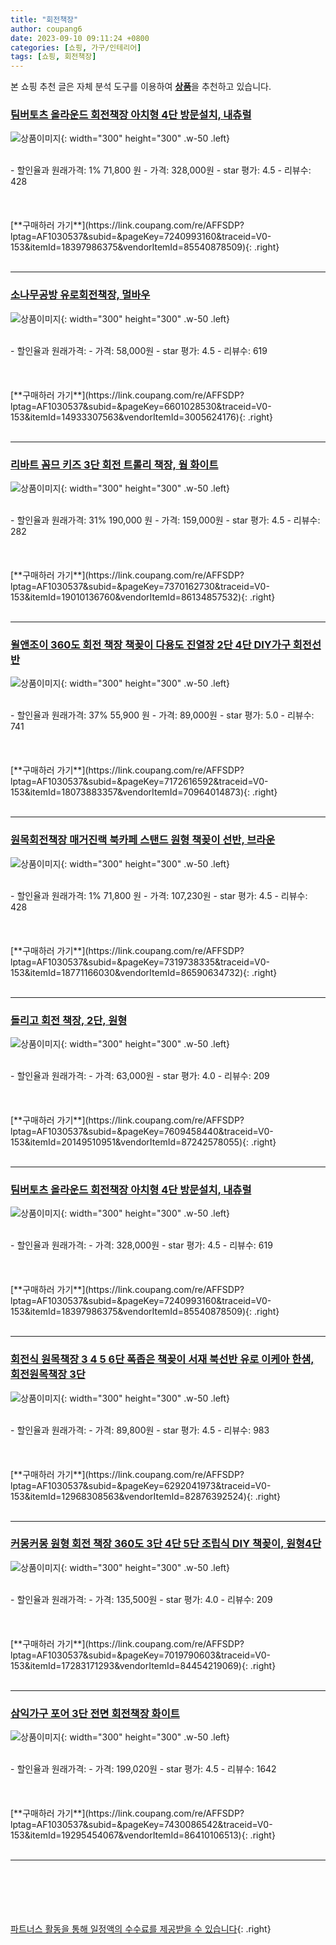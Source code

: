 ```yaml
---
title: "회전책장"
author: coupang6
date: 2023-09-10 09:11:24 +0800
categories: [쇼핑, 가구/인테리어]
tags: [쇼핑, 회전책장]
---
```


본 쇼핑 추천 글은 자체 분석 도구를 이용하여 [**상품**](https://link.coupang.com/a/bao1ui)을 추천하고 있습니다.

### [팀버토츠 올라운드 회전책장 아치형 4단 방문설치, 내츄럴](https://link.coupang.com/re/AFFSDP?lptag=AF1030537&subid=&pageKey=7240993160&traceid=V0-153&itemId=18397986375&vendorItemId=85540878509)

![상품이미지](https://thumbnail8.coupangcdn.com/thumbnails/remote/230x230ex/image/retail/images/2023/04/03/17/2/f1a877fe-975f-4a21-adee-a1bd96794466.jpg){: width="300" height="300" .w-50 .left}


<br>
- 할인율과 원래가격: 1%  71,800   원
- 가격: 328,000원
- star 평가: 4.5
- 리뷰수: 428
<br>
<br>
<br>
<br>
[**구매하러 가기**](https://link.coupang.com/re/AFFSDP?lptag=AF1030537&subid=&pageKey=7240993160&traceid=V0-153&itemId=18397986375&vendorItemId=85540878509){: .right}
<br>
<br>

---

### [소나무공방 유로회전책장, 멀바우](https://link.coupang.com/re/AFFSDP?lptag=AF1030537&subid=&pageKey=6601028530&traceid=V0-153&itemId=14933307563&vendorItemId=3005624176)

![상품이미지](https://thumbnail9.coupangcdn.com/thumbnails/remote/230x230ex/image/vendor_inventory/beac/33999723718d09f1eea6276f1ddde0b068fd8c1aa040672160cfdc4c3552.jpg){: width="300" height="300" .w-50 .left}


<br>
- 할인율과 원래가격: 
- 가격: 58,000원
- star 평가: 4.5
- 리뷰수: 619
<br>
<br>
<br>
<br>
[**구매하러 가기**](https://link.coupang.com/re/AFFSDP?lptag=AF1030537&subid=&pageKey=6601028530&traceid=V0-153&itemId=14933307563&vendorItemId=3005624176){: .right}
<br>
<br>

---

### [리바트 꼼므 키즈 3단 회전 트롤리 책장, 웜 화이트](https://link.coupang.com/re/AFFSDP?lptag=AF1030537&subid=&pageKey=7370162730&traceid=V0-153&itemId=19010136760&vendorItemId=86134857532)

![상품이미지](https://thumbnail9.coupangcdn.com/thumbnails/remote/230x230ex/image/vendor_inventory/3e2a/c40d70ee69ada53aa718fa00b0170e187d9f891c9d1cbea9bee8a432cba8.jpg){: width="300" height="300" .w-50 .left}


<br>
- 할인율과 원래가격: 31%  190,000   원
- 가격: 159,000원
- star 평가: 4.5
- 리뷰수: 282
<br>
<br>
<br>
<br>
[**구매하러 가기**](https://link.coupang.com/re/AFFSDP?lptag=AF1030537&subid=&pageKey=7370162730&traceid=V0-153&itemId=19010136760&vendorItemId=86134857532){: .right}
<br>
<br>

---

### [윌앤조이 360도 회전 책장 책꽂이 다용도 진열장 2단 4단 DIY가구 회전선반](https://link.coupang.com/re/AFFSDP?lptag=AF1030537&subid=&pageKey=7172616592&traceid=V0-153&itemId=18073883357&vendorItemId=70964014873)

![상품이미지](https://thumbnail8.coupangcdn.com/thumbnails/remote/230x230ex/image/vendor_inventory/9376/c11959d0bbf9cc82abbd356ecc14ab64b84e0bfe56f76597cf1530020d18.jpg){: width="300" height="300" .w-50 .left}


<br>
- 할인율과 원래가격: 37%  55,900   원
- 가격: 89,000원
- star 평가: 5.0
- 리뷰수: 741
<br>
<br>
<br>
<br>
[**구매하러 가기**](https://link.coupang.com/re/AFFSDP?lptag=AF1030537&subid=&pageKey=7172616592&traceid=V0-153&itemId=18073883357&vendorItemId=70964014873){: .right}
<br>
<br>

---

### [원목회전책장 매거진랙 북카페 스탠드 원형 책꽂이 선반, 브라운](https://link.coupang.com/re/AFFSDP?lptag=AF1030537&subid=&pageKey=7319738335&traceid=V0-153&itemId=18771166030&vendorItemId=86590634732)

![상품이미지](https://thumbnail6.coupangcdn.com/thumbnails/remote/230x230ex/image/vendor_inventory/51d4/8808ca5938cee9042e98bc4ae3ed484f6d3d136971f30232d2e491db53c3.jpg){: width="300" height="300" .w-50 .left}


<br>
- 할인율과 원래가격: 1%  71,800   원
- 가격: 107,230원
- star 평가: 4.5
- 리뷰수: 428
<br>
<br>
<br>
<br>
[**구매하러 가기**](https://link.coupang.com/re/AFFSDP?lptag=AF1030537&subid=&pageKey=7319738335&traceid=V0-153&itemId=18771166030&vendorItemId=86590634732){: .right}
<br>
<br>

---

### [돌리고 회전 책장, 2단, 원형](https://link.coupang.com/re/AFFSDP?lptag=AF1030537&subid=&pageKey=7609458440&traceid=V0-153&itemId=20149510951&vendorItemId=87242578055)

![상품이미지](https://thumbnail7.coupangcdn.com/thumbnails/remote/230x230ex/image/vendor_inventory/2a3f/d368eec22d6bed1e82585f3a9ded1103ea7a671d8c438bd76088674be7ba.jpg){: width="300" height="300" .w-50 .left}


<br>
- 할인율과 원래가격: 
- 가격: 63,000원
- star 평가: 4.0
- 리뷰수: 209
<br>
<br>
<br>
<br>
[**구매하러 가기**](https://link.coupang.com/re/AFFSDP?lptag=AF1030537&subid=&pageKey=7609458440&traceid=V0-153&itemId=20149510951&vendorItemId=87242578055){: .right}
<br>
<br>

---

### [팀버토츠 올라운드 회전책장 아치형 4단 방문설치, 내츄럴](https://link.coupang.com/re/AFFSDP?lptag=AF1030537&subid=&pageKey=7240993160&traceid=V0-153&itemId=18397986375&vendorItemId=85540878509)

![상품이미지](https://thumbnail8.coupangcdn.com/thumbnails/remote/230x230ex/image/retail/images/2023/04/03/17/2/f1a877fe-975f-4a21-adee-a1bd96794466.jpg){: width="300" height="300" .w-50 .left}


<br>
- 할인율과 원래가격: 
- 가격: 328,000원
- star 평가: 4.5
- 리뷰수: 619
<br>
<br>
<br>
<br>
[**구매하러 가기**](https://link.coupang.com/re/AFFSDP?lptag=AF1030537&subid=&pageKey=7240993160&traceid=V0-153&itemId=18397986375&vendorItemId=85540878509){: .right}
<br>
<br>

---

### [회전식 원목책장 3 4 5 6단 폭좁은 책꽂이 서재 북선반 유로 이케아 한샘, 회전원목책장 3단](https://link.coupang.com/re/AFFSDP?lptag=AF1030537&subid=&pageKey=6292041973&traceid=V0-153&itemId=12968308563&vendorItemId=82876392524)

![상품이미지](https://thumbnail9.coupangcdn.com/thumbnails/remote/230x230ex/image/vendor_inventory/0544/7e2ab6cd9ec2bc59b068a5289b689f2e56dcb3ab78818237231859fd97a2.png){: width="300" height="300" .w-50 .left}


<br>
- 할인율과 원래가격: 
- 가격: 89,800원
- star 평가: 4.5
- 리뷰수: 983
<br>
<br>
<br>
<br>
[**구매하러 가기**](https://link.coupang.com/re/AFFSDP?lptag=AF1030537&subid=&pageKey=6292041973&traceid=V0-153&itemId=12968308563&vendorItemId=82876392524){: .right}
<br>
<br>

---

### [커몽커몽 원형 회전 책장 360도 3단 4단 5단 조립식 DIY 책꽂이, 원형4단](https://link.coupang.com/re/AFFSDP?lptag=AF1030537&subid=&pageKey=7019790603&traceid=V0-153&itemId=17283171293&vendorItemId=84454219069)

![상품이미지](https://thumbnail8.coupangcdn.com/thumbnails/remote/230x230ex/image/vendor_inventory/11d6/5391c395451729c259fe6d98869d4bf084bf3a038953e401d3032f7bfdab.jpg){: width="300" height="300" .w-50 .left}


<br>
- 할인율과 원래가격: 
- 가격: 135,500원
- star 평가: 4.0
- 리뷰수: 209
<br>
<br>
<br>
<br>
[**구매하러 가기**](https://link.coupang.com/re/AFFSDP?lptag=AF1030537&subid=&pageKey=7019790603&traceid=V0-153&itemId=17283171293&vendorItemId=84454219069){: .right}
<br>
<br>

---

### [삼익가구 포어 3단 전면 회전책장 화이트](https://link.coupang.com/re/AFFSDP?lptag=AF1030537&subid=&pageKey=7430086542&traceid=V0-153&itemId=19295454067&vendorItemId=86410106513)

![상품이미지](https://thumbnail7.coupangcdn.com/thumbnails/remote/230x230ex/image/vendor_inventory/ee07/fe2f4602b0c5cf04e893941dd3abde7d2d09b6a55b42b7aa9870863234b7.jpg){: width="300" height="300" .w-50 .left}


<br>
- 할인율과 원래가격: 
- 가격: 199,020원
- star 평가: 4.5
- 리뷰수: 1642
<br>
<br>
<br>
<br>
[**구매하러 가기**](https://link.coupang.com/re/AFFSDP?lptag=AF1030537&subid=&pageKey=7430086542&traceid=V0-153&itemId=19295454067&vendorItemId=86410106513){: .right}
<br>
<br>

---
<br><br><br><br><br> [파트너스 활동을 통해 일정액의 수수료를 제공받을 수 있습니다](https://link.coupang.com/a/bao1ui){: .right}